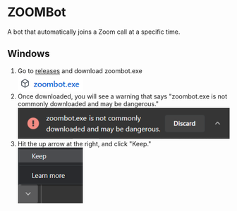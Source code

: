 # ZOOMBot
A bot that automatically joins a Zoom call at a specific time.

## Windows
1. Go to [releases](https://github.com/dwnlnk/ZoomBot/releases/tag/1.1) and download zoombot.exe <br>
![zoombot.exe](https://raw.githubusercontent.com/dwnlnk/ZoomBot/master/docs/docs1.png)
2. Once downloaded, you will see a warning that says "zoombot.exe is not commonly downloaded and may be dangerous." <br>
![dangerous](https://raw.githubusercontent.com/dwnlnk/ZoomBot/master/docs/docs2.png)
3. Hit the up arrow at the right, and click "Keep." <br>
![keep](https://raw.githubusercontent.com/dwnlnk/ZoomBot/master/docs/docs4.png)
